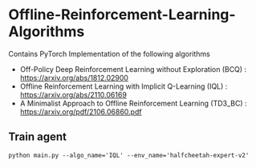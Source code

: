 # Offline-Reinforcement-Learning-Algorithms


Contains PyTorch Implementation of the following algorithms
* Off-Policy Deep Reinforcement Learning without Exploration (BCQ) : https://arxiv.org/abs/1812.02900
* Offline Reinforcement Learning with Implicit Q-Learning (IQL) : https://arxiv.org/abs/2110.06169
* A Minimalist Approach to Offline Reinforcement Learning (TD3_BC) : https://arxiv.org/pdf/2106.06860.pdf

## Train agent
`python main.py --algo_name='IQL' --env_name='halfcheetah-expert-v2'`
